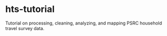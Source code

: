 # hts-tutorial
Tutorial on processing, cleaning, analyzing, and mapping PSRC household travel survey data.
